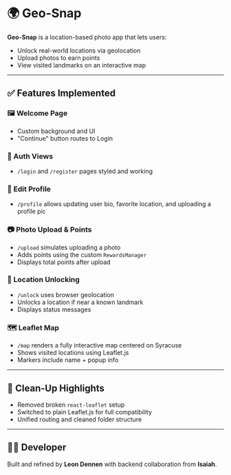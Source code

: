 # 🌍 Geo-Snap

**Geo-Snap** is a location-based photo app that lets users:
- Unlock real-world locations via geolocation
- Upload photos to earn points
- View visited landmarks on an interactive map

---

## ✅ Features Implemented

### 🖼️ Welcome Page
- Custom background and UI
- "Continue" button routes to Login

### 🔐 Auth Views
- `/login` and `/register` pages styled and working

### 📝 Edit Profile
- `/profile` allows updating user bio, favorite location, and uploading a profile pic

### 📷 Photo Upload & Points
- `/upload` simulates uploading a photo
- Adds points using the custom `RewardsManager`
- Displays total points after upload

### 📍 Location Unlocking
- `/unlock` uses browser geolocation
- Unlocks a location if near a known landmark
- Displays status messages

### 🗺️ Leaflet Map
- `/map` renders a fully interactive map centered on Syracuse
- Shows visited locations using Leaflet.js
- Markers include name + popup info

---

## 🧼 Clean-Up Highlights
- Removed broken `react-leaflet` setup
- Switched to plain Leaflet.js for full compatibility
- Unified routing and cleaned folder structure

---

## 👨‍💻 Developer
Built and refined by **Leon Dennen** with backend collaboration from **Isaiah**.
